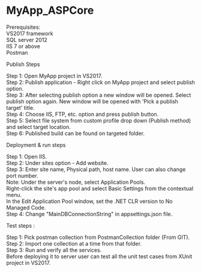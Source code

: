 # MyApp_ASPCore

Prerequisites:  
VS2017 framework  
SQL server 2012  
IIS 7 or above  
Postman  

Publish Steps  

Step 1: Open MyApp project in VS2017.  
Step 2: Publish application - Right click on MyApp project and select publish option.  
Step 3: After selecting publish option a new window will be opened. Select publish option again. New window will be opened with 'Pick a publish target' title.  
Step 4: Choose IIS, FTP, etc. option and press publish button.  
Step 5: Select file system from custom profile drop down (Publish method) and select target location.  
Step 6: Published build can be found on targeted folder.  

Deployment & run steps  

Step 1: Open IIS.  
Step 2: Under sites option - Add website.  
Step 3: Enter site name, Physical path, host name. User can also change port number.  
Note: Under the server's node, select Application Pools.  
Right-click the site's app pool and select Basic Settings from the contextual menu.  
In the Edit Application Pool window, set the .NET CLR version to No Managed Code.  
Step 4: Change "MainDBConnectionString" in appsettings.json file.  

Test steps :  

Step 1: Pick postman collection from PostmanCollection folder (From GIT).  
Step 2: Import one collection at a time from that folder.  
Step 3: Run and verify all the services.  
Before deploying it to server user can test all the unit test cases from XUnit project in VS2017.

